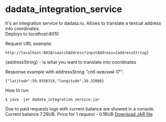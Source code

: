 
# dadata_integration_service

It's an integration service to dadata.ru. Allows to translate a textual address into coordinates.  
Deploys to *localhost:8010*

Request URL example:

    http://localhost:8010/searchAddress?inputAddress={addressString}

{addressString} - is what you want to translate into coordinates

Response example with addressString *"спб невский 17"*:

    {"latitude":59.9358319,"longitude":30.32086}

How to run:

`$ java -jar dadata_integration_service.jar`

Due to paid requests logs with current balance are showed in a console.  
Current balance 7.2RUB. Price for 1 request - 0.1RUB
[Download JAR file](https://drive.google.com/file/d/1jjNBhAEu3afpfppIZRNxAbPnQQ98fZ-3/view?usp=sharing "Download JAR file")
